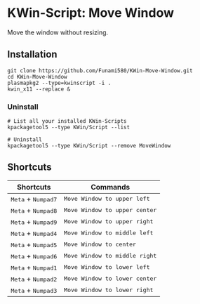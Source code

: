 # KWin-Script: Move Window

Move the window without resizing.

## Installation
```
git clone https://github.com/Funami580/KWin-Move-Window.git
cd KWin-Move-Window
plasmapkg2 --type=kwinscript -i .
kwin_x11 --replace &
```

### Uninstall
```
# List all your installed KWin-Scripts
kpackagetool5 --type KWin/Script --list

# Uninstall
kpackagetool5 --type KWin/Script --remove MoveWindow
```

## Shortcuts
| Shortcuts                            | Commands                                                 |
| ------------------------------------ | -------------------------------------------------------- |
| <kbd>Meta</kbd> + <kbd>Numpad7</kbd> | <kbd>Move Window to upper left</kbd>                     |
| <kbd>Meta</kbd> + <kbd>Numpad8</kbd> | <kbd>Move Window to upper center</kbd>                   |
| <kbd>Meta</kbd> + <kbd>Numpad9</kbd> | <kbd>Move Window to upper right</kbd>                    |
| <kbd>Meta</kbd> + <kbd>Numpad4</kbd> | <kbd>Move Window to middle left</kbd>                    |
| <kbd>Meta</kbd> + <kbd>Numpad5</kbd> | <kbd>Move Window to center</kbd>                         |
| <kbd>Meta</kbd> + <kbd>Numpad6</kbd> | <kbd>Move Window to middle right</kbd>                   |
| <kbd>Meta</kbd> + <kbd>Numpad1</kbd> | <kbd>Move Window to lower left</kbd>                     |
| <kbd>Meta</kbd> + <kbd>Numpad2</kbd> | <kbd>Move Window to lower center</kbd>                   |
| <kbd>Meta</kbd> + <kbd>Numpad3</kbd> | <kbd>Move Window to lower right</kbd>                    |